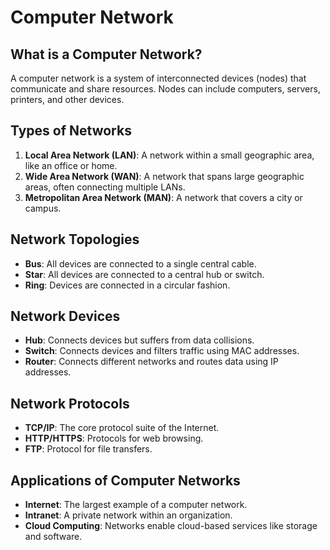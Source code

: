 # Computer Network

## What is a Computer Network?
A computer network is a system of interconnected devices (nodes) that communicate and share resources. Nodes can include computers, servers, printers, and other devices.

## Types of Networks
1. **Local Area Network (LAN)**: A network within a small geographic area, like an office or home.
2. **Wide Area Network (WAN)**: A network that spans large geographic areas, often connecting multiple LANs.
3. **Metropolitan Area Network (MAN)**: A network that covers a city or campus.

## Network Topologies
- **Bus**: All devices are connected to a single central cable.
- **Star**: All devices are connected to a central hub or switch.
- **Ring**: Devices are connected in a circular fashion.

## Network Devices
- **Hub**: Connects devices but suffers from data collisions.
- **Switch**: Connects devices and filters traffic using MAC addresses.
- **Router**: Connects different networks and routes data using IP addresses.

## Network Protocols
- **TCP/IP**: The core protocol suite of the Internet.
- **HTTP/HTTPS**: Protocols for web browsing.
- **FTP**: Protocol for file transfers.

## Applications of Computer Networks
- **Internet**: The largest example of a computer network.
- **Intranet**: A private network within an organization.
- **Cloud Computing**: Networks enable cloud-based services like storage and software.